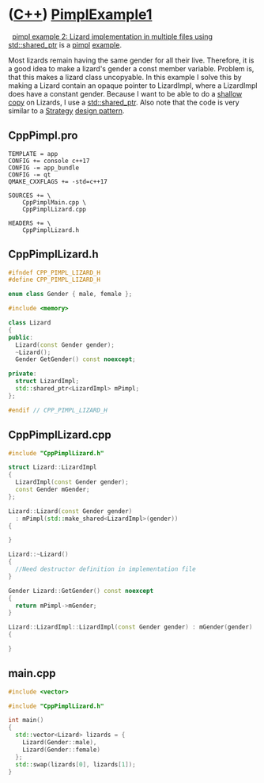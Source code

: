 # ([C++](Cpp.md)) [PimplExample1](CppPimplExample1.md)
 
[pimpl example 2: Lizard implementation in multiple files using
std::shared_ptr](CppStdShared_ptr.md) is a [pimpl](CppPimpl.md)
[example](CppExample.md).

Most lizards remain having the same gender for all their live.
Therefore, it is a good idea to make a lizard's gender a const member
variable. Problem is, that this makes a lizard class uncopyable. In this
example I solve this by making a Lizard contain an opaque pointer to
LizardImpl, where a LizardImpl does have a constant gender. Because I
want to be able to do a [shallow copy](CppShallowCopy.md) on Lizards, I
use a [std::shared_ptr](CppStdShared_ptr.md). Also note that the
code is very similar to a [Strategy](CppDesignPatternStrategy.md)
[design pattern](CppDesignPattern.md).

## CppPimpl.pro

```
TEMPLATE = app
CONFIG += console c++17
CONFIG -= app_bundle
CONFIG -= qt
QMAKE_CXXFLAGS += -std=c++17

SOURCES += \
    CppPimplMain.cpp \
    CppPimplLizard.cpp

HEADERS += \
    CppPimplLizard.h
```

## CppPimplLizard.h

```c++
#ifndef CPP_PIMPL_LIZARD_H
#define CPP_PIMPL_LIZARD_H

enum class Gender { male, female };

#include <memory>

class Lizard
{
public:
  Lizard(const Gender gender);
  ~Lizard();
  Gender GetGender() const noexcept;

private:
  struct LizardImpl;
  std::shared_ptr<LizardImpl> mPimpl;
};

#endif // CPP_PIMPL_LIZARD_H
```

## CppPimplLizard.cpp

```c++
#include "CppPimplLizard.h"

struct Lizard::LizardImpl
{
  LizardImpl(const Gender gender);
  const Gender mGender;
};

Lizard::Lizard(const Gender gender)
  : mPimpl(std::make_shared<LizardImpl>(gender))
{

}

Lizard::~Lizard()
{
  //Need destructor definition in implementation file
}

Gender Lizard::GetGender() const noexcept
{
  return mPimpl->mGender;
}

Lizard::LizardImpl::LizardImpl(const Gender gender) : mGender(gender)
{

}
```

## main.cpp

```c++
#include <vector>

#include "CppPimplLizard.h"

int main()
{
  std::vector<Lizard> lizards = {
    Lizard(Gender::male),
    Lizard(Gender::female)
  };
  std::swap(lizards[0], lizards[1]);
}
```

